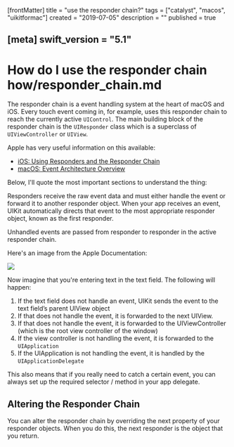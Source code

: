 [frontMatter]
title = "use the responder chain?"
tags = ["catalyst", "macos", "uikitformac"]
created = "2019-07-05"
description = ""
published = true

[meta]
swift_version = "5.1"
---


# How do I use the responder chain how/responder_chain.md

The responder chain is a event handling system at the heart of macOS and iOS.
Every touch event coming in, for example, uses this responder chain to reach the currently active `UIControl`. The main building block of the responder chain is the `UIResponder` class which is a superclass of `UIViewController` or `UIView`.

Apple has very useful information on this available:

- [iOS: Using Responders and the Responder Chain](https://developer.apple.com/documentation/uikit/touches_presses_and_gestures/using_responders_and_the_responder_chain_to_handle_events)
- [macOS: Event Architecture Overview](https://developer.apple.com/library/archive/documentation/Cocoa/Conceptual/EventOverview/EventArchitecture/EventArchitecture.html)

Below, I'll quote the most important sections to understand the thing:

Responders receive the raw event data and must either handle the event or forward it to another responder object. When your app receives an event, UIKit automatically directs that event to the most appropriate responder object, known as the first responder.

Unhandled events are passed from responder to responder in the active responder chain.

Here's an image from the Apple Documentation:

![](/img-content/catalyst/responderchain.png)

Now imagine that you're entering text in the text field. The following will happen:

1. If the text field does not handle an event, UIKit sends the event to the text field’s parent UIView object
2. If that does not handle the event, it is forwarded to the next UIView.
3. If that does not handle the event, it is forwarded to the UIViewController (which is the root view controller of the window)
4. If the view controller is not handling the event, it is forwarded to the `UIApplication`
5. If the UIApplication is not handling the event, it is handled by the `UIApplicationDelegate`

This also means that if you really need to catch a certain event, you can always set up the required selector / method in your app delegate.

## Altering the Responder Chain

You can alter the responder chain by overriding the next property of your responder objects. When you do this, the next responder is the object that you return.
